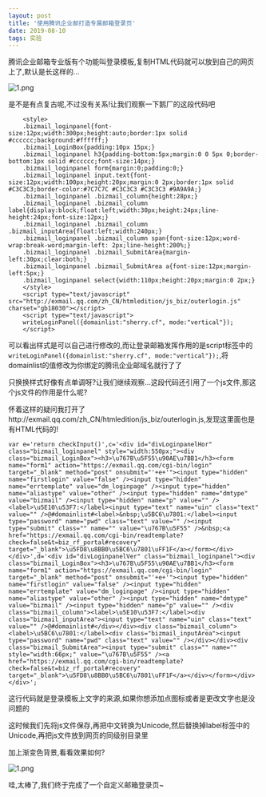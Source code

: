 ```yaml
---
layout: post
title: '使用腾讯企业邮打造专属邮箱登录页'
date: 2019-08-10
tags: 实验
---
```


腾讯企业邮箱专业版有个功能叫登录模板,复制HTML代码就可以放到自己的网页上了,默认是长这样的...

![1.png](https://s2.ax1x.com/2019/08/10/eXkghQ.png)

是不是有点复古呢,不过没有关系!让我们观察一下鹅厂的这段代码吧

```
    <style>
    .bizmail_loginpanel{font-size:12px;width:300px;height:auto;border:1px solid #cccccc;background:#ffffff;}
    .bizmail_LoginBox{padding:10px 15px;}
    .bizmail_loginpanel h3{padding-bottom:5px;margin:0 0 5px 0;border-bottom:1px solid #cccccc;font-size:14px;}
    .bizmail_loginpanel form{margin:0;padding:0;}
    .bizmail_loginpanel input.text{font-size:12px;width:100px;height:20px;margin:0 2px;border:1px solid #C3C3C3;border-color:#7C7C7C #C3C3C3 #C3C3C3 #9A9A9A;}
    .bizmail_loginpanel .bizmail_column{height:28px;}
    .bizmail_loginpanel .bizmail_column label{display:block;float:left;width:30px;height:24px;line-height:24px;font-size:12px;}
    .bizmail_loginpanel .bizmail_column .bizmail_inputArea{float:left;width:240px;}
    .bizmail_loginpanel .bizmail_column span{font-size:12px;word-wrap:break-word;margin-left: 2px;line-height:200%;}
    .bizmail_loginpanel .bizmail_SubmitArea{margin-left:30px;clear:both;}
    .bizmail_loginpanel .bizmail_SubmitArea a{font-size:12px;margin-left:5px;}
    .bizmail_loginpanel select{width:110px;height:20px;margin:0 2px;}
    </style>
    <script type="text/javascript" src="http://exmail.qq.com/zh_CN/htmledition/js_biz/outerlogin.js"  charset="gb18030"></script>
    <script type="text/javascript">
    writeLoginPanel({domainlist:"sherry.cf", mode:"vertical"});
    </script>
```

可以看出样式是可以自己进行修改的,而让登录邮箱发挥作用的是script标签中的`writeLoginPanel({domainlist:"sherry.cf", mode:"vertical"});`,将domainlist的值修改为你绑定的腾讯企业邮域名就行了了

只换换样式好像有点单调呀?让我们继续观察...这段代码还引用了一个js文件,那这个js文件的作用是什么呢?

怀着这样的疑问我打开了http://exmail.qq.com/zh_CN/htmledition/js_biz/outerlogin.js,发现这里面也是有HTML代码的!

```
var e='return checkInput()',c='<div id="divLoginpanelHor" class="bizmail_loginpanel" style="width:550px;"><div class="bizmail_LoginBox"><h3>\u767B\u5F55\u90AE\u7BB1</h3><form name="form1" action="https://exmail.qq.com/cgi-bin/login" target="_blank" method="post" onsubmit="'+e+'"><input type="hidden" name="firstlogin" value="false" /><input type="hidden" name="errtemplate" value="dm_loginpage" /><input type="hidden" name="aliastype" value="other" /><input type="hidden" name="dmtype" value="bizmail" /><input type="hidden" name="p" value="" /><label>\u5E10\u53F7:</label><input type="text" name="uin" class="text" value="" />@#domainlist#<label>&nbsp;\u5BC6\u7801:</label><input type="password" name="pwd" class="text" value="" /><input type="submit" class="" name="" value="\u767B\u5F55" />&nbsp;<a href="https://exmail.qq.com/cgi-bin/readtemplate?check=false&t=biz_rf_portal#recovery" target="_blank">\u5FD8\u8BB0\u5BC6\u7801\uFF1F</a></form></div></div>',d='<div id="divLoginpanelVer" class="bizmail_loginpanel"><div class="bizmail_LoginBox"><h3>\u767B\u5F55\u90AE\u7BB1</h3><form name="form1" action="https://exmail.qq.com/cgi-bin/login" target="_blank" method="post" onsubmit="'+e+'"><input type="hidden" name="firstlogin" value="false" /><input type="hidden" name="errtemplate" value="dm_loginpage" /><input type="hidden" name="aliastype" value="other" /><input type="hidden" name="dmtype" value="bizmail" /><input type="hidden" name="p" value="" /><div class="bizmail_column"><label>\u5E10\u53F7:</label><div class="bizmail_inputArea"><input type="text" name="uin" class="text" value="" />@#domainlist#</div></div><div class="bizmail_column"><label>\u5BC6\u7801:</label><div class="bizmail_inputArea"><input type="password" name="pwd" class="text" value="" /></div></div><div class="bizmail_SubmitArea"><input type="submit" class="" name="" style="width:66px;" value="\u767B\u5F55" /><a href="https://exmail.qq.com/cgi-bin/readtemplate?check=false&t=biz_rf_portal#recovery" target="_blank">\u5FD8\u8BB0\u5BC6\u7801\uFF1F</a></div></form></div></div>';
```

这行代码就是登录模板上文字的来源,如果你想添加点图标或者是更改文字也是没问题的

这时候我们先将js文件保存,再把中文转换为Unicode,然后替换掉label标签中的Unicode,再把js文件放到网页的同级别目录里

加上渐变色背景,看看效果如何?

![1.png](https://s2.ax1x.com/2019/08/10/eXm6A0.md.png)

哇,太棒了,我们终于完成了一个自定义邮箱登录页~

